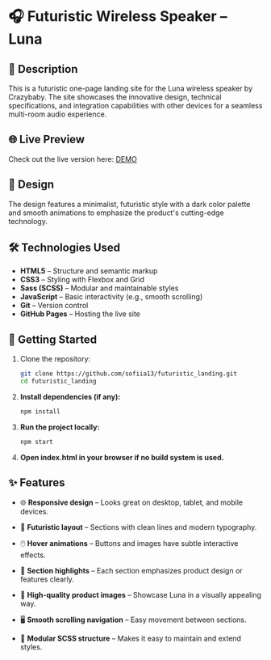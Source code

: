 # 🎧 Futuristic Wireless Speaker – Luna

## 📄 Description
This is a futuristic one-page landing site for the Luna wireless speaker by Crazybaby. The site showcases the innovative design, technical specifications, and integration capabilities with other devices for a seamless multi-room audio experience.

## 🌐 Live Preview
Check out the live version here: [DEMO](https://sofiia13.github.io/futuristic_landing/)

## 🎨 Design
The design features a minimalist, futuristic style with a dark color palette and smooth animations to emphasize the product's cutting-edge technology.

## 🛠️ Technologies Used
- **HTML5** – Structure and semantic markup
- **CSS3** – Styling with Flexbox and Grid
- **Sass (SCSS)** – Modular and maintainable styles
- **JavaScript** – Basic interactivity (e.g., smooth scrolling)
- **Git** – Version control
- **GitHub Pages** – Hosting the live site

## 🚀 Getting Started
1. Clone the repository:
   
    ```bash
    git clone https://github.com/sofiia13/futuristic_landing.git
    cd futuristic_landing
    ```

2. **Install dependencies (if any):**

    ```bash
    npm install
    ```

3. **Run the project locally:**

    ```bash
    npm start
    ```

4. **Open index.html in your browser if no build system is used.**

## ✨ Features

- 🌐 **Responsive design** – Looks great on desktop, tablet, and mobile devices.

- 🎨 **Futuristic layout** – Sections with clean lines and modern typography.

- 🖱️ **Hover animations** – Buttons and images have subtle interactive effects.

- 🔹 **Section highlights** – Each section emphasizes product design or features clearly.

- 📸 **High-quality product images** – Showcase Luna in a visually appealing way.

- 🖥️ **Smooth scrolling navigation** – Easy movement between sections.

- 🧩 **Modular SCSS structure** – Makes it easy to maintain and extend styles.
